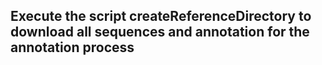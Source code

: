 ## Execute the script createReferenceDirectory to download all sequences and annotation for the annotation process
